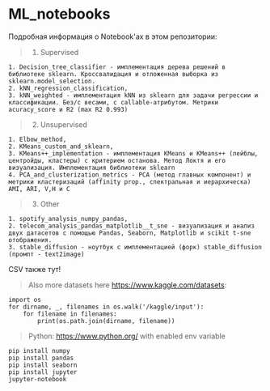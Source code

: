 # ML_notebooks
Подробная информация о Notebook'ах в этом репозитории:

>1. Supervised
```
1. Decision_tree_classifier - имплементация дерева решений в библиотеке sklearn. Кроссвалидация и отложенная выборка из sklearn.model_selection.
2. kNN_regression_classification,
3. kNN_weighted - имплементация kNN из sklearn для задачи регрессии и классификации. Без/с весами, с callable-атрибутом. Метрики acuracy_score и R2 (max R2 0.993) 
```
>2. Unsupervised
```
1. Elbow_method,
2. KMeans_custom_and_sklearn,
3. KMeans++_implementation - имплементация KMeans и KMeans++ (лейблы, центройды, кластеры) c критерием останова. Метод Локтя и его визуализация. Имплементация библиотеки sklearn
4. PCA_and_clusterization_metrics - PCA (метод главных компонент) и метрики кластеризаций (affinity prop., спектральная и иерархическа) AMI, ARI, V,H и С
```
>3. Other
```
1. spotify_analysis_numpy_pandas,
2. telecom_analysis_pandas_matplotlib__t_sne - визуализация и анализ двух датасетов с помощью Pandas, Seaborn, Matplotlib и scikit t-sne отображения.
3. stable_diffusion - ноутбук с имплементацией (форк) stable_diffusion (промпт - text2image)
```
CSV также тут!
>Also more datasets here https://www.kaggle.com/datasets:
```
import os
for dirname, _, filenames in os.walk('/kaggle/input'):
    for filename in filenames:
        print(os.path.join(dirname, filename))
```
>Python: https://www.python.org/ with enabled env variable

```
pip install numpy
pip install pandas
pip install seaborn
pip install jupyter
jupyter-notebook
```
